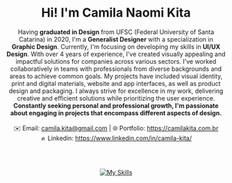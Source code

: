 <div align='center'>

# Hi! I'm Camila Naomi Kita 

Having **graduated in Design** from UFSC (Federal University of Santa Catarina) in 2020, I'm a **Generalist Designer** with a specialization in **Graphic Design**. Currently, I'm focusing on developing my skills in **UI/UX Design**. With over 4 years of experience, I've created visually appealing and impactful solutions for companies across various sectors. I've worked collaboratively in teams with professionals from diverse backgrounds and areas to achieve common goals. My projects have included visual identity, print and digital materials, website and app interfaces, as well as product design and packaging. I always strive for excellence in my work, delivering creative and efficient solutions while prioritizing the user experience. **Constantly seeking personal and professional growth, I'm passionate about engaging in projects that encompass different aspects of design.**
<br />
<br />
:envelope: Email: camila.kita@gmail.com | :globe_with_meridians: Portfolio: https://camilakita.com.br <br /> 
<img src="https://raw.githubusercontent.com/rahuldkjain/github-profile-readme-generator/master/src/images/icons/Social/linked-in-alt.svg" alt="ernaniavila" height="13" width="13" />    Linkedin: https://www.linkedin.com/in/camila-kita/
<br />

<br />
<br />

[![My Skills](https://skillicons.dev/icons?i=ai,ps,ae,xd,figma,wordpress)](https://skillicons.dev)
	
</div>
